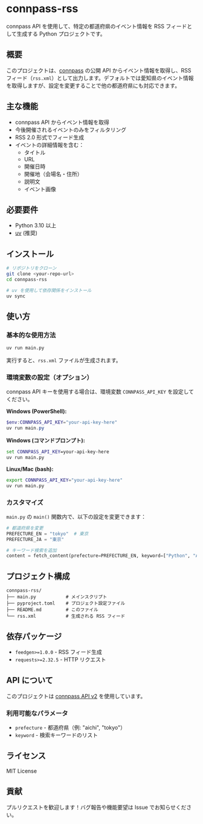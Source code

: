 # connpass-rss

connpass API を使用して、特定の都道府県のイベント情報を RSS フィードとして生成する Python プロジェクトです。

## 概要

このプロジェクトは、[connpass](https://connpass.com/) の公開 API からイベント情報を取得し、RSS フィード（`rss.xml`）として出力します。デフォルトでは愛知県のイベント情報を取得しますが、設定を変更することで他の都道府県にも対応できます。

## 主な機能

- connpass API からイベント情報を取得
- 今後開催されるイベントのみをフィルタリング
- RSS 2.0 形式でフィード生成
- イベントの詳細情報を含む：
  - タイトル
  - URL
  - 開催日時
  - 開催地（会場名・住所）
  - 説明文
  - イベント画像

## 必要要件

- Python 3.10 以上
- [uv](https://github.com/astral-sh/uv) (推奨)

## インストール

```bash
# リポジトリをクローン
git clone <your-repo-url>
cd connpass-rss

# uv を使用して依存関係をインストール
uv sync
```

## 使い方

### 基本的な使用方法

```bash
uv run main.py
```

実行すると、`rss.xml` ファイルが生成されます。

### 環境変数の設定（オプション）

connpass API キーを使用する場合は、環境変数 `CONNPASS_API_KEY` を設定してください。

**Windows (PowerShell):**
```powershell
$env:CONNPASS_API_KEY="your-api-key-here"
uv run main.py
```

**Windows (コマンドプロンプト):**
```cmd
set CONNPASS_API_KEY=your-api-key-here
uv run main.py
```

**Linux/Mac (bash):**
```bash
export CONNPASS_API_KEY="your-api-key-here"
uv run main.py
```

### カスタマイズ

`main.py` の `main()` 関数内で、以下の設定を変更できます：

```python
# 都道府県を変更
PREFECTURE_EN = "tokyo"  # 東京
PREFECTURE_JA = "東京"

# キーワード検索を追加
content = fetch_content(prefecture=PREFECTURE_EN, keyword=["Python", "AI"])
```

## プロジェクト構成

```
connpass-rss/
├── main.py           # メインスクリプト
├── pyproject.toml    # プロジェクト設定ファイル
├── README.md         # このファイル
└── rss.xml           # 生成される RSS フィード
```

## 依存パッケージ

- `feedgen>=1.0.0` - RSS フィード生成
- `requests>=2.32.5` - HTTP リクエスト

## API について

このプロジェクトは [connpass API v2](https://connpass.com/about/api/) を使用しています。

### 利用可能なパラメータ

- `prefecture` - 都道府県（例: "aichi", "tokyo"）
- `keyword` - 検索キーワードのリスト

## ライセンス

MIT License

## 貢献

プルリクエストを歓迎します！バグ報告や機能要望は Issue でお知らせください。
